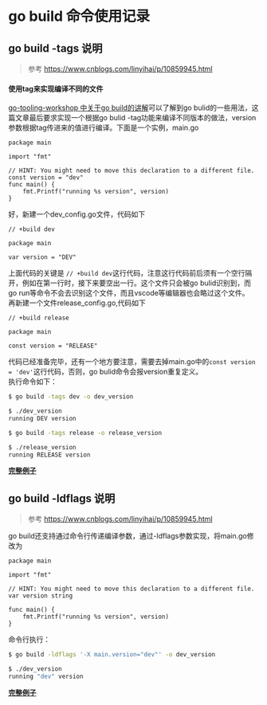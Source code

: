 # go build 命令使用记录

## go build -tags 说明

>参考 https://www.cnblogs.com/linyihai/p/10859945.html

#### 使用tag来实现编译不同的文件

[go-tooling-workshop 中关于go build的讲解](https://github.com/campoy/go-tooling-workshop/blob/master/2-building-artifacts/1-go-build.md)可以了解到go bulid的一些用法，这篇文章最后要求实现一个根据go bulid -tag功能来编译不同版本的做法，version参数根据tag传进来的值进行编译。下面是一个实例，main.go

```golang
package main

import "fmt"

// HINT: You might need to move this declaration to a different file.
const version = "dev"
func main() {
    fmt.Printf("running %s version", version)
}
```
    

好，新建一个dev_config.go文件，代码如下

```golang
// +build dev

package main

var version = "DEV"
```
    

上面代码的关键是 `// +build dev`这行代码，注意这行代码前后须有一个空行隔开，例如在第一行时，接下来要空出一行。这个文件只会被go bulid识别到，而go run等命令不会去识别这个文件，而且vscode等编辑器也会略过这个文件。  
再新建一个文件release_config.go,代码如下

```golang
// +build release

package main

const version = "RELEASE"
```

代码已经准备完毕，还有一个地方要注意，需要去掉main.go中的`const version = 'dev'`这行代码，否则，go bulid命令会报version重复定义。  
执行命令如下：

```bash
$ go build -tags dev -o dev_version

$ ./dev_version
running DEV version

$ go build -tags release -o release_version

$ ./release_version
running RELEASE version
```

**[完整例子](https://github.com/linyihai/GoTour/blob/master/tools/GoBuildTags/readme.md)**

## go build -ldflags 说明

>参考 https://www.cnblogs.com/linyihai/p/10859945.html

go build还支持通过命令行传递编译参数，通过-ldflags参数实现，将main.go修改为

```golang
package main

import "fmt"

// HINT: You might need to move this declaration to a different file.
var version string

func main() {
    fmt.Printf("running %s version", version)
}
``` 

命令行执行：


```bash
$ go build -ldflags '-X main.version="dev"' -o dev_version

$ ./dev_version
running "dev" version
```

**[完整例子](https://github.com/linyihai/GoTour/blob/master/tools/GoBuildTags/readme.md)**